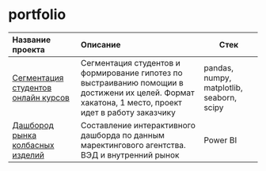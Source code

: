 # portfolio

|Название проекта|Описание|Стек|
|:-------------------------------------------------------------------|:------------------------------------------------------------------------------------------------|-|
|[Сегментация студентов онлайн курсов](https://github.com/KaterinaFrolkova/portfolio/tree/main/students_segmentation)|Сегментация студентов и формирование гипотез по выстраиванию помощии в достижени их целей. Формат хакатона, 1 место, проект идет в работу заказчику| pandas, numpy, matplotlib, seaborn, scipy
|[Дашбород рынка колбасных изделий]()|Составление интерактивного дашборда по данным маректингового агентства. ВЭД и внутренний рынок| Power BI
